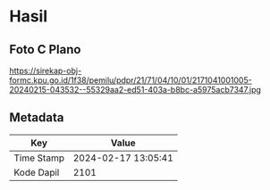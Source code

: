# Hasil

## Foto C Plano

https://sirekap-obj-formc.kpu.go.id/1f38/pemilu/pdpr/21/71/04/10/01/2171041001005-20240215-043532--55329aa2-ed51-403a-b8bc-a5975acb7347.jpg


## Metadata

| Key        | Value               |
| ---------- | ------------------- |
| Time Stamp | 2024-02-17 13:05:41 |
| Kode Dapil | 2101                |



